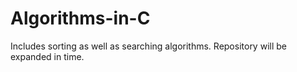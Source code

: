 # Algorithms-in-C
Includes sorting as well as searching algorithms. Repository will be expanded in time. 
